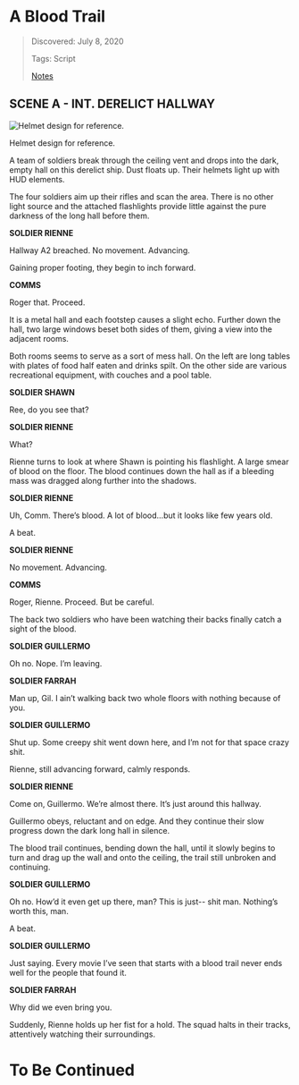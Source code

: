 # A Blood Trail
> Discovered: July 8, 2020
>
> Tags: Script
>
> [Notes](./notes.md)

## SCENE A - INT. DERELICT HALLWAY

![Helmet design for reference.](https://paper-attachments.dropbox.com/s_52D418ABA64C8CE3D00DAF9552C7CBBEE5B2218B66571DE9C63D7B1DC4C9AF72_1593995305111_Screen+Shot+2020-07-05+at+5.27.49+PM.png)

Helmet design for reference.

A team of soldiers break through the ceiling vent and drops into the dark, empty hall on this derelict ship. Dust floats up. Their helmets light up with HUD elements.

The four soldiers aim up their rifles and scan the area. There is no other light source and the attached flashlights provide little against the pure darkness of the long hall before them.

**SOLDIER RIENNE**

Hallway A2 breached. No movement. Advancing.

Gaining proper footing, they begin to inch forward.

**COMMS**

Roger that. Proceed.

It is a metal hall and each footstep causes a slight echo. Further down the hall, two large windows beset both sides of them, giving a view into the adjacent rooms.

Both rooms seems to serve as a sort of mess hall. On the left are long tables with plates of food half eaten and drinks spilt. On the other side are various recreational equipment, with couches and a pool table.

**SOLDIER SHAWN**

Ree, do you see that?

**SOLDIER RIENNE**

What?

Rienne turns to look at where Shawn is pointing his flashlight. A large smear of blood on the floor. The blood continues down the hall as if a bleeding mass was dragged along further into the shadows.

**SOLDIER RIENNE**

Uh, Comm. There’s blood. A lot of blood…but it looks like few years old.

A beat.

**SOLDIER RIENNE**

No movement. Advancing.

**COMMS**

Roger, Rienne. Proceed. But be careful.

The back two soldiers who have been watching their backs finally catch a sight of the blood.

**SOLDIER GUILLERMO**

Oh no. Nope. I’m leaving.

**SOLDIER FARRAH**

Man up, Gil. I ain’t walking back two whole floors with nothing because of you.

**SOLDIER GUILLERMO**

Shut up. Some creepy shit went down here, and I’m not for that space crazy shit.

Rienne, still advancing forward, calmly responds.

**SOLDIER RIENNE**

Come on, Guillermo. We’re almost there. It’s just around this hallway.

Guillermo obeys, reluctant and on edge. And they continue their slow progress down the dark long hall in silence.

The blood trail continues, bending down the hall, until it slowly begins to turn and drag up the wall and onto the ceiling, the trail still unbroken and continuing.

**SOLDIER GUILLERMO**

Oh no. How’d it even get up there, man? This is just-- shit man. Nothing’s worth this, man.

A beat.

**SOLDIER GUILLERMO**

Just saying. Every movie I’ve seen that starts with a blood trail never ends well for the people that found it.

**SOLDIER FARRAH**

Why did we even bring you.

Suddenly, Rienne holds up her fist for a hold. The squad halts in their tracks, attentively watching their surroundings.

# To Be Continued
